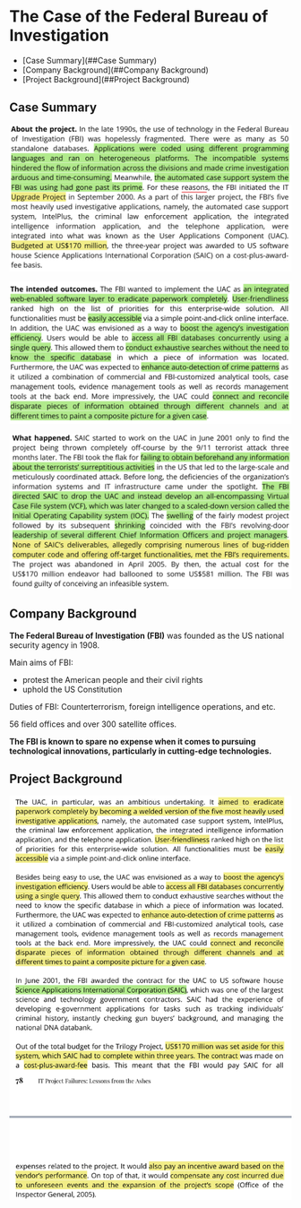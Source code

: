 # The Case of the Federal Bureau of Investigation

* [Case Summary](##Case Summary)
* [Company Background](##Company Background)
* [Project Background](##Project Background)

## Case Summary

![about-the-project](pics/about-the-project.jpg)

![The intended outcomes](pics/the-intended-outcomes.jpg)

![What happened](pics/what-happened.jpg)

## Company Background

**The Federal Bureau of Investigation (FBI)** was founded as the US national security agency in 1908.

Main aims of FBI:

* protest the American people and their civil rights
* uphold the US Constitution

Duties of FBI: Counterterrorism, foreign intelligence operations, and etc.

56 field offices and over 300 satellite offices.

**The FBI is known to spare no expense when it comes to pursuing technological innovations, particularly in cutting-edge technologies.**

## Project Background

![Project Background](pics/project-background.jpg)


